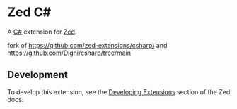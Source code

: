 # Zed C#

A [C#](https://learn.microsoft.com/en-us/dotnet/csharp/) extension for [Zed](https://zed.dev).

fork of https://github.com/zed-extensions/csharp/ and https://github.com/Digni/csharp/tree/main

## Development

To develop this extension, see the [Developing Extensions](https://zed.dev/docs/extensions/developing-extensions) section of the Zed docs.
